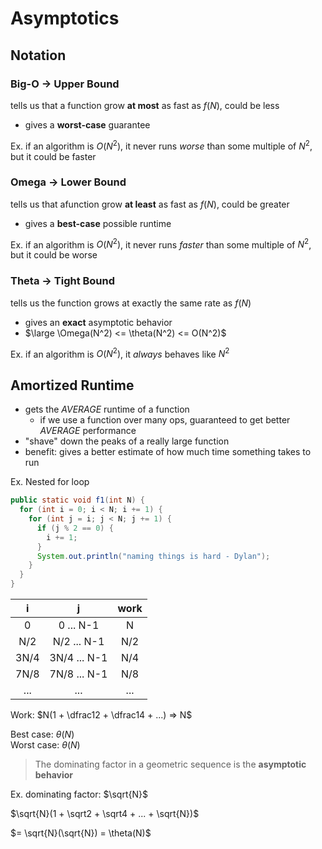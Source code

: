 # Asymptotics

## Notation

### Big-O -> Upper Bound

tells us that a function grow **at most** as fast as $f(N)$, could be less

- gives a **worst-case** guarantee

Ex. if an algorithm is $O(N^2)$, it never runs _worse_ than some multiple of $N^2$, but it could be faster

### Omega -> Lower Bound

tells us that afunction grow **at least** as fast as $f(N)$, could be greater

- gives a **best-case** possible runtime

Ex. if an algorithm is $O(N^2)$, it never runs _faster_ than some multiple of $N^2$, but it could be worse

### Theta -> Tight Bound

tells us the function grows at exactly the same rate as $f(N)$

- gives an **exact** asymptotic behavior
- $\large \Omega(N^2) <= \theta(N^2) <= O(N^2)$

Ex. if an algorithm is $O(N^2)$, it _always_ behaves like $N^2$

## Amortized Runtime

- gets the _AVERAGE_ runtime of a function
  - if we use a function over many ops, guaranteed to get better _AVERAGE_ performance
- "shave" down the peaks of a really large function
- benefit: gives a better estimate of how much time something takes to run

Ex. Nested for loop

```java
public static void f1(int N) {
  for (int i = 0; i < N; i += 1) {
    for (int j = i; j < N; j += 1) {
      if (j % 2 == 0) {
        i += 1;
      }
      System.out.println("naming things is hard - Dylan");
    }
  }
}
```

|  i   |      j       | work |
| :--: | :----------: | :--: |
|  0   |  0 ... N-1   |  N   |
| N/2  | N/2 ... N-1  | N/2  |
| 3N/4 | 3N/4 ... N-1 | N/4  |
| 7N/8 | 7N/8 ... N-1 | N/8  |
| ...  |     ...      | ...  |

Work: $N(1 + \dfrac12 + \dfrac14 + ...) => N$

Best case: $\theta(N)$  
Worst case: $\theta(N)$

> The dominating factor in a geometric sequence is the **asymptotic behavior**

Ex.
dominating factor: $\sqrt{N}$

$\sqrt{N}(1 + \sqrt2 + \sqrt4 + ... + \sqrt{N})$

$= \sqrt{N}(\sqrt{N}) = \theta(N)$
